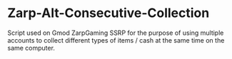# Zarp-Alt-Consecutive-Collection
Script used on Gmod ZarpGaming SSRP for the purpose of using multiple accounts to collect different types of items / cash at the same time on the same computer.
